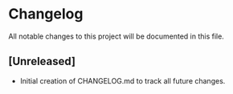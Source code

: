 # Changelog

All notable changes to this project will be documented in this file.

## [Unreleased]
- Initial creation of CHANGELOG.md to track all future changes. 